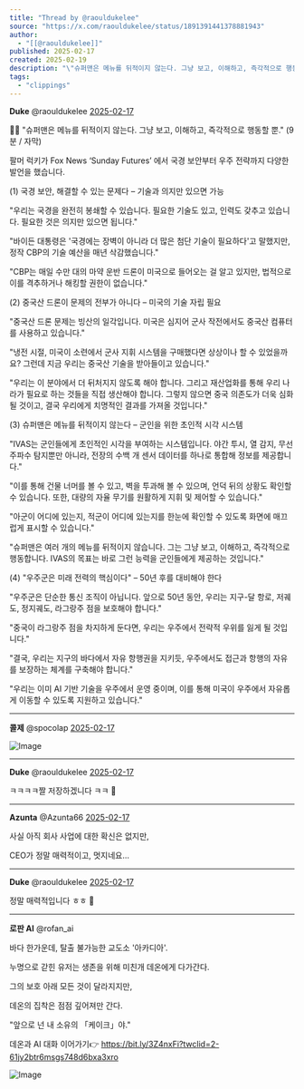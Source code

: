 ```yaml
---
title: "Thread by @raouldukelee"
source: "https://x.com/raouldukelee/status/1891391441378881943"
author:
  - "[[@raouldukelee]]"
published: 2025-02-17
created: 2025-02-19
description: "\"슈퍼맨은 메뉴를 뒤적이지 않는다. 그냥 보고, 이해하고, 즉각적으로 행동할 뿐.\" (9분 / 자막) 팔머 럭키가 Fox News ‘Sunday Futures’ 에서 국경 보안부터 우주 전략까지 다양한 발언을 했습니다. (1) 국경 보안, 해결할"
tags:
  - "clippings"
---
```

**Duke** @raouldukelee [2025-02-17](https://x.com/raouldukelee/status/1891391441378881943)

🦸‍♂️ "슈퍼맨은 메뉴를 뒤적이지 않는다. 그냥 보고, 이해하고, 즉각적으로 행동할 뿐." (9분 / 자막)

팔머 럭키가 Fox News ‘Sunday Futures’ 에서 국경 보안부터 우주 전략까지 다양한 발언을 했습니다.

(1) 국경 보안, 해결할 수 있는 문제다 – 기술과 의지만 있으면 가능

"우리는 국경을 완전히 봉쇄할 수 있습니다. 필요한 기술도 있고, 인력도 갖추고 있습니다. 필요한 것은 의지만 있으면 됩니다."

"바이든 대통령은 '국경에는 장벽이 아니라 더 많은 첨단 기술이 필요하다'고 말했지만, 정작 CBP의 기술 예산을 매년 삭감했습니다."

"CBP는 매일 수만 대의 마약 운반 드론이 미국으로 들어오는 걸 알고 있지만, 법적으로 이를 격추하거나 해킹할 권한이 없습니다."

(2) 중국산 드론이 문제의 전부가 아니다 – 미국의 기술 자립 필요

"중국산 드론 문제는 빙산의 일각입니다. 미국은 심지어 군사 작전에서도 중국산 컴퓨터를 사용하고 있습니다."

"냉전 시절, 미국이 소련에서 군사 지휘 시스템을 구매했다면 상상이나 할 수 있었을까요? 그런데 지금 우리는 중국산 기술을 받아들이고 있습니다."

"우리는 이 분야에서 더 뒤처지지 않도록 해야 합니다. 그리고 재산업화를 통해 우리 나라가 필요로 하는 것들을 직접 생산해야 합니다. 그렇지 않으면 중국 의존도가 더욱 심화될 것이고, 결국 우리에게 치명적인 결과를 가져올 것입니다."

(3) 슈퍼맨은 메뉴를 뒤적이지 않는다 – 군인을 위한 초인적 시각 시스템

"IVAS는 군인들에게 초인적인 시각을 부여하는 시스템입니다. 야간 투시, 열 감지, 무선 주파수 탐지뿐만 아니라, 전장의 수백 개 센서 데이터를 하나로 통합해 정보를 제공합니다."

"이를 통해 건물 너머를 볼 수 있고, 벽을 투과해 볼 수 있으며, 언덕 뒤의 상황도 확인할 수 있습니다. 또한, 대량의 자율 무기를 원활하게 지휘 및 제어할 수 있습니다."

"아군이 어디에 있는지, 적군이 어디에 있는지를 한눈에 확인할 수 있도록 화면에 매끄럽게 표시할 수 있습니다."

"슈퍼맨은 여러 개의 메뉴를 뒤적이지 않습니다. 그는 그냥 보고, 이해하고, 즉각적으로 행동합니다. IVAS의 목표는 바로 그런 능력을 군인들에게 제공하는 것입니다."

(4) "우주군은 미래 전력의 핵심이다" – 50년 후를 대비해야 한다

"우주군은 단순한 통신 조직이 아닙니다. 앞으로 50년 동안, 우리는 지구-달 항로, 저궤도, 정지궤도, 라그랑주 점을 보호해야 합니다."

"중국이 라그랑주 점을 차지하게 둔다면, 우리는 우주에서 전략적 우위를 잃게 될 것입니다."

"결국, 우리는 지구의 바다에서 자유 항행권을 지키듯, 우주에서도 접근과 항행의 자유를 보장하는 체계를 구축해야 합니다."

"우리는 이미 AI 기반 기술을 우주에서 운영 중이며, 이를 통해 미국이 우주에서 자유롭게 이동할 수 있도록 지원하고 있습니다."

---

**콜제** @spocolap [2025-02-17](https://x.com/spocolap/status/1891394258336170106)

![Image](https://pbs.twimg.com/media/Gj-VDTobUAAx_ze?format=jpg&name=large)

---

**Duke** @raouldukelee [2025-02-17](https://x.com/raouldukelee/status/1891401359016026466)

ㅋㅋㅋㅋ짤 저장하겠니다 ㅋㅋ 🤣

---

**Azunta** @Azunta66 [2025-02-17](https://x.com/Azunta66/status/1891430053071683916)

사실 아직 회사 사업에 대한 확신은 없지만,

CEO가 정말 매력적이고, 멋지네요...

---

**Duke** @raouldukelee [2025-02-17](https://x.com/raouldukelee/status/1891433072802820132)

정말 매력적입니다 ㅎㅎ 🫡

---

**로판 AI** @rofan\_ai

바다 한가운데, 탈출 불가능한 교도소 '아카디아'.

누명으로 갇힌 유저는 생존을 위해 미친개 데온에게 다가간다.

그의 보호 아래 모든 것이 달라지지만,

데온의 집착은 점점 깊어져만 간다.

"앞으로 넌 내 소유의 「케이크」야."

데온과 AI 대화 이어가기👉 https://bit.ly/3Z4nxFi?twclid=2-61jy2btr6msgs748d6bxa3xro

![Image](https://pbs.twimg.com/media/GWNPKi4XsAAy3iw?format=jpg&name=large)